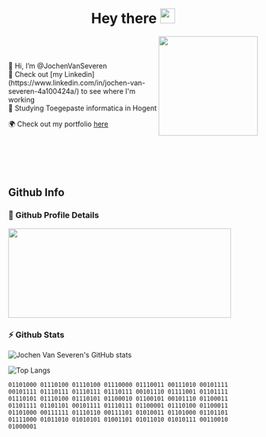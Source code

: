 <h1 align="center">
   Hey there <img width="30" src="https://media.giphy.com/media/hvRJCLFzcasrR4ia7z/giphy.gif">
</h1>

[comment]: <> (<img align="right" src="https://api.ghprofile.me/view?username=JochenVanSeveren&color=2E3440&label=views"/>)

<img align="right"  width="200em" src="https://media.giphy.com/media/KJmbSTSyIzetubNgJ5/giphy.gif"/>
<br/><br/><br/>
👋 Hi, I’m @JochenVanSeveren <br/>
🌱 Check out [my Linkedin](https://www.linkedin.com/in/jochen-van-severen-4a100424a/) to see where I'm working <br/>
🏫 Studying Toegepaste informatica in Hogent

🌍 Check out my portfolio [here](https://www.jochenvanseveren.com/)

<br/><br/><br/><br/>

## Github Info

### 🔎 Github Profile Details

<img align="center" height="180em" width="450em" src="https://github-profile-summary-cards.vercel.app/api/cards/profile-details?username=JochenVanSeveren&show_icons=true&layout=compact&hide_border=true&theme=github_dark"/>

### ⚡ Github Stats

![Jochen Van Severen's GitHub stats](https://github-stats-jochenvanseveren.vercel.app/api?username=JochenVanSeveren&show_icons=true&layout=compact&hide_border=true&theme=github_dark)

![Top Langs](https://github-readme-stats.vercel.app/api/top-langs/?username=JochenVanSeveren&show_icons=true&layout=compact&hide_border=true&theme=github_dark)

`01101000 01110100 01110100 01110000 01110011 00111010 00101111 00101111 01110111 01110111 01110111 00101110 01111001 01101111 01110101 01110100 01110101 01100010 01100101 00101110 01100011 01101111 01101101 00101111 01110111 01100001 01110100 01100011 01101000 00111111 01110110 00111101 01010011 01101000 01101101 01111000 01011010 01010101 01001101 01011010 01010111 00110010 01000001`

